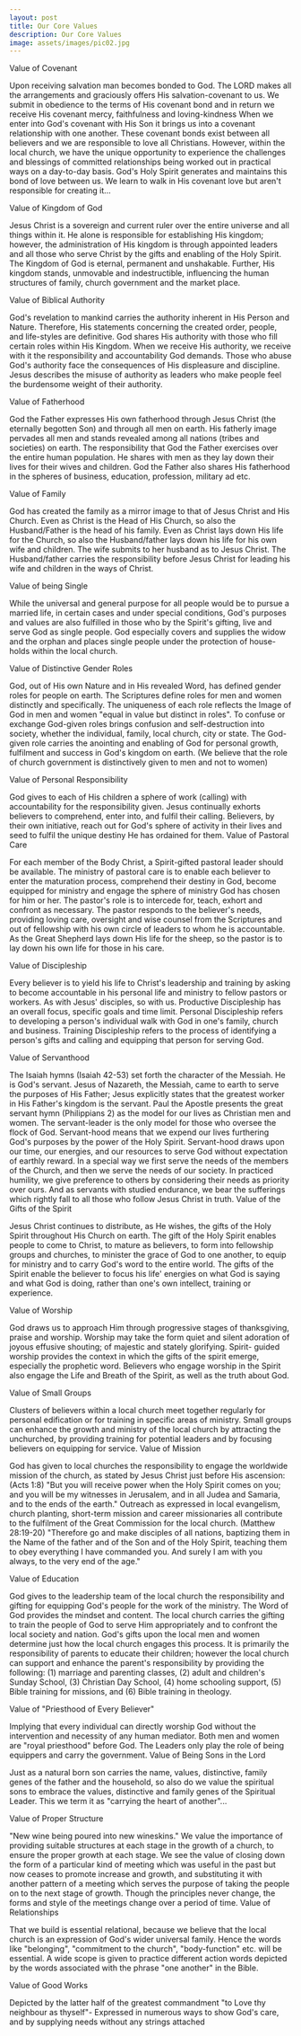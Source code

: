```yaml
---
layout: post
title: Our Core Values
description: Our Core Values
image: assets/images/pic02.jpg
---
```


Value of Covenant

Upon receiving salvation man becomes bonded to God. The LORD makes all the arrangements and graciously offers His salvation-covenant to us. We submit in obedience to the terms of His covenant bond and in return we receive His covenant mercy, faithfulness and loving-kindness
When we enter into God's covenant with His Son it brings us into a covenant relationship with one another. These covenant bonds exist between all believers and we are responsible to love all Christians. However, within the local church, we have the unique opportunity to experience the challenges and blessings of committed relationships being worked out in practical ways on a day-to-day basis.
God's Holy Spirit generates and maintains this bond of love between us. We learn to walk in His covenant love but aren't responsible for creating it...

Value of Kingdom of God

Jesus Christ is a sovereign and current ruler over the entire universe and all things within it. He alone is responsible for establishing His kingdom; however, the administration of His kingdom is through appointed leaders and all those who serve Christ by the gifts and enabling of the Holy Spirit.
The Kingdom of God is eternal, permanent and unshakable. Further, His kingdom stands, unmovable and indestructible, influencing the human structures of family, church government and the market place.

Value of Biblical Authority

God's revelation to mankind carries the authority inherent in His Person and Nature. Therefore, His statements concerning the created order, people, and life-styles are definitive. God shares His authority with those who fill certain roles within His Kingdom.
When we receive His authority, we receive with it the responsibility and accountability God demands. Those who abuse God's authority face the consequences of His displeasure and discipline. Jesus describes the misuse of authority as leaders who make people feel the burdensome weight of their authority.

Value of Fatherhood

God the Father expresses His own fatherhood through Jesus Christ (the eternally begotten Son) and through all men on earth. His fatherly image pervades all men and stands revealed among all nations (tribes and societies) on earth. The responsibility that God the Father exercises over the entire human population. He shares with men as they lay down their lives for their wives and children. God the Father also shares His fatherhood in the spheres of business, education, profession, military ad etc.

Value of Family

God has created the family as a mirror image to that of Jesus Christ and His Church. Even as Christ is the Head of His Church, so also the Husband/Father is the head of his family. Even as Christ lays down His life for the Church, so also the Husband/father lays down his life for his own wife and children. The wife submits to her husband as to Jesus Christ. The Husband/father carries the responsibility before Jesus Christ for leading his wife and children in the ways of Christ.

Value of being Single

While the universal and general purpose for all people would be to pursue a married life, in certain cases and under special conditions, God's purposes and values are also fulfilled in those who by the Spirit's gifting, live and serve God as single people.
God especially covers and supplies the widow and the orphan and places single people under the protection of house-holds within the local church.

Value of Distinctive Gender Roles

God, out of His own Nature and in His revealed Word, has defined gender roles for people on earth.
The Scriptures define roles for men and women distinctly and specifically. The uniqueness of each role reflects the Image of God in men and women "equal in value but distinct in roles". To confuse or exchange God-given roles brings confusion and self-destruction into society, whether the individual, family, local church, city or state. The God-given role carries the anointing and enabling of God for personal growth, fulfilment and success in God's kingdom on earth.
(We believe that the role of church government is distinctively given to men and not to women)

Value of Personal Responsibility

God gives to each of His children a sphere of work (calling) with accountability for the responsibility given. Jesus continually exhorts believers to comprehend, enter into, and fulfil their calling. Believers, by their own initiative, reach out for God's sphere of activity in their lives and seed to fulfil the unique destiny He has ordained for them.
Value of Pastoral Care

For each member of the Body Christ, a Spirit-gifted pastoral leader should be available. The ministry of pastoral care is to enable each believer to enter the maturation process, comprehend their destiny in God, become equipped for ministry and engage the sphere of ministry God has chosen for him or her. The pastor's role is to intercede for, teach, exhort and confront as necessary. The pastor responds to the believer's needs, providing loving care, oversight and wise counsel from the Scriptures and out of fellowship with his own circle of leaders to whom he is accountable. As the Great Shepherd lays down His life for the sheep, so the pastor is to lay down his own life for those in his care.

Value of Discipleship

Every believer is to yield his life to Christ's leadership and training by asking to become accountable in his personal life and ministry to fellow pastors or workers. As with Jesus' disciples, so with us.
Productive Discipleship has an overall focus, specific goals and time limit.
Personal Discipleship refers to developing a person's individual walk with God in one's family, church and business.
Training Discipleship refers to the process of identifying a person's gifts and calling and equipping that person for serving God.

Value of Servanthood

The Isaiah hymns (Isaiah 42-53) set forth the character of the Messiah. He is God's servant. Jesus of Nazareth, the Messiah, came to earth to serve the purposes of His Father; Jesus explicitly states that the greatest worker in His Father's kingdom is the servant. Paul the Apostle presents the great servant hymn (Philippians 2) as the model for our lives as Christian men and women. The servant-leader is the only model for those who oversee the flock of God.
Servant-hood means that we expend our lives furthering God's purposes by the power of the Holy Spirit. Servant-hood draws upon our time, our energies, and our resources to serve God without expectation of earthly reward.
In a special way we first serve the needs of the members of the Church, and then we serve the needs of our society. In practiced humility, we give preference to others by considering their needs as priority over ours. And as servants with studied endurance, we bear the sufferings which rightly fall to all those who follow Jesus Christ in truth.
Value of the Gifts of the Spirit

Jesus Christ continues to distribute, as He wishes, the gifts of the Holy Spirit throughout His Church on earth. The gift of the Holy Spirit enables people to come to Christ, to mature as believers, to form into fellowship groups and churches, to minister the grace of God to one another, to equip for ministry and to carry God's word to the entire world. The gifts of the Spirit enable the believer to focus his life' energies on what God is saying and what God is doing, rather than one's own intellect, training or experience.

Value of Worship

God draws us to approach Him through progressive stages of thanksgiving, praise and worship. Worship may take the form quiet and silent adoration of joyous effusive shouting; of majestic and stately glorifying. Spirit- guided worship provides the context in which the gifts of the spirit emerge, especially the prophetic word. Believers who engage worship in the Spirit also engage the Life and Breath of the Spirit, as well as the truth about God.

Value of Small Groups

Clusters of believers within a local church meet together regularly for personal edification or for training in specific areas of ministry. Small groups can enhance the growth and ministry of the local church by attracting the unchurched, by providing training for potential leaders and by focusing believers on equipping for service.
Value of Mission

God has given to local churches the responsibility to engage the worldwide mission of the church, as stated by Jesus Christ just before His ascension:
(Acts 1:8) "But you will receive power when the Holy Spirit comes on you; and you will be my witnesses in Jerusalem, and in all Judea and Samaria, and to the ends of the earth."
Outreach as expressed in local evangelism, church planting, short-term mission and career missionaries all contribute to the fulfilment of the Great Commission for the local church.
(Matthew 28:19-20) "Therefore go and make disciples of all nations, baptizing them in the Name of the father and of the Son and of the Holy Spirit, teaching them to obey everything I have commanded you. And surely I am with you always, to the very end of the age."

Value of Education

God gives to the leadership team of the local church the responsibility and gifting for equipping God's people for the work of the ministry. The Word of God provides the mindset and content. The local church carries the gifting to train the people of God to serve Him appropriately and to confront the local society and nation. God's gifts upon the local men and women determine just how the local church engages this process. It is primarily the responsibility of parents to educate their children; however the local church can support and enhance the parent's responsibility by providing the following: (1) marriage and parenting classes, (2) adult and children's Sunday School, (3) Christian Day School, (4) home schooling support, (5) Bible training for missions, and (6) Bible training in theology.

Value of "Priesthood of Every Believer"

Implying that every individual can directly worship God without the intervention and necessity of any human mediator. Both men and women are "royal priesthood" before God. The Leaders only play the role of being equippers and carry the government.
Value of Being Sons in the Lord

Just as a natural born son carries the name, values, distinctive, family genes of the father and the household, so also do we value the spiritual sons to embrace the values, distinctive and family genes of the Spiritual Leader. This we term it as "carrying the heart of another"...

Value of Proper Structure

"New wine being poured into new wineskins." We value the importance of providing suitable structures at each stage in the growth of a church, to ensure the proper growth at each stage. We see the value of closing down the form of a particular kind of meeting which was useful in the past but now ceases to promote increase and growth, and substituting it with another pattern of a meeting which serves the purpose of taking the people on to the next stage of growth. Though the principles never change, the forms and style of the meetings change over a period of time.
Value of Relationships

That we build is essential relational, because we believe that the local church is an expression of God's wider universal family. Hence the words like "belonging", "commitment to the church", "body-function" etc. will be essential. A wide scope is given to practice different action words depicted by the words associated with the phrase "one another" in the Bible.

Value of Good Works

Depicted by the latter half of the greatest commandment "to Love thy neighbour as thyself"- Expressed in numerous ways to show God's care, and by supplying needs without any strings attached
